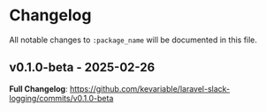 # Changelog

All notable changes to `:package_name` will be documented in this file.

## v0.1.0-beta - 2025-02-26

**Full Changelog**: https://github.com/kevariable/laravel-slack-logging/commits/v0.1.0-beta
